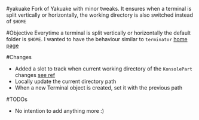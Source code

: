 #yakuake
Fork of Yakuake with minor tweaks. It ensures when a terminal is split vertically or horizontally, the working directory is also switched instead of `$HOME` 


#Objective
Everytime a terminal is split vertically or horizontally the default folder is `$HOME`. I wanted to have the behaviour similar to `terminator` [home page](http://gnometerminator.blogspot.in/)

#Changes 
- Added a slot to track when current working directory of the `KonsolePart` changes [see ref](http://api.kde.org/4.x-api/applications-apidocs/konsole/html/classKonsole_1_1Part.html) 
- Locally update the current directory path
- When a new Terminal object is created, set it with the previous path

#TODOs
- No intention to add anything more :)

